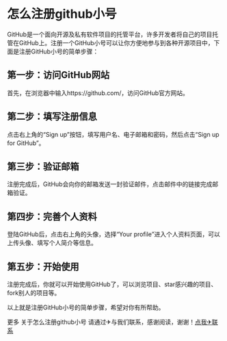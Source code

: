 # 怎么注册github小号

GitHub是一个面向开源及私有软件项目的托管平台，许多开发者将自己的项目托管在GitHub上。注册一个GitHub小号可以让你方便地参与到各种开源项目中，下面是注册GitHub小号的简单步骤：

## 第一步：访问GitHub网站

首先，在浏览器中输入https://github.com/，访问GitHub官方网站。

## 第二步：填写注册信息

点击右上角的“Sign up”按钮，填写用户名、电子邮箱和密码，然后点击“Sign up for GitHub”。

## 第三步：验证邮箱

注册完成后，GitHub会向你的邮箱发送一封验证邮件，点击邮件中的链接完成邮箱验证。

## 第四步：完善个人资料

登陆GitHub后，点击右上角的头像，选择“Your profile”进入个人资料页面，可以上传头像、填写个人简介等信息。

## 第五步：开始使用

注册完成后，你就可以开始使用GitHub了，可以浏览项目、star感兴趣的项目、fork别人的项目等。

以上就是注册GitHub小号的简单步骤，希望对你有所帮助。

更多 关于怎么注册github小号 请通过✈与我们联系，感谢阅读，谢谢！[点我✈联系](https://b.k02.cc)